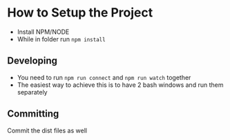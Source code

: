 # How to Setup the Project

* Install NPM/NODE
* While in folder run `npm install`

## Developing

* You need to run `npm run connect` and `npm run watch` together
* The easiest way to achieve this is to have 2 bash windows and run them separately

## Committing

Commit the dist files as well
